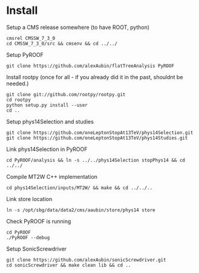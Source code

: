 Install
=======

Setup a CMS release somewhere (to have ROOT, python)

```
cmsrel CMSSW_7_3_0
cd CMSSW_7_3_0/src && cmsenv && cd ../../
```

Setup PyROOF

```
git clone https://github.com/alexAubin/flatTreeAnalysis PyROOF 
```

Install rootpy (once for all - if you already did it in the past, shouldnt be needed.)

```
git clone git://github.com/rootpy/rootpy.git
cd rootpy
python setup.py install --user
cd ..
```

Setup phys14Selection and studies

```
git clone https://github.com/oneLeptonStopAt13TeV/phys14Selection.git
git clone https://github.com/oneLeptonStopAt13TeV/phys14Studies.git
```

Link phys14Selection in PyROOF

```
cd PyROOF/analysis && ln -s ../../phys14Selection stopPhys14 && cd ../../
```

Compile MT2W C++ implementation

```
cd phys14Selection/inputs/MT2W/ && make && cd ../../..
```

Link store location
```
ln -s /opt/sbg/data/data2/cms/aaubin/store/phys14 store
```

Check PyROOF is running

```
cd PyROOF
./PyROOF --debug
```

Setup SonicScrewdriver

```
git clone https://github.com/alexAubin/sonicScrewdriver.git
cd sonicScrewdriver && make clean lib && cd ..
```
